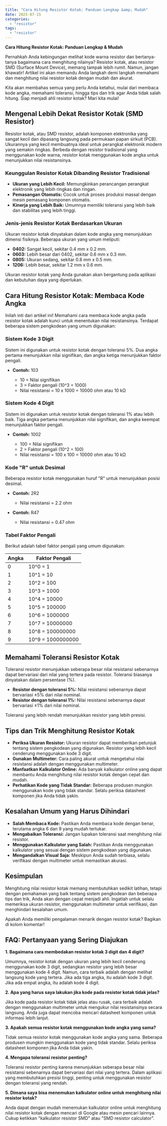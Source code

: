 ```yaml
---
title: "Cara Hitung Resistor Kotak: Panduan Lengkap &amp; Mudah"
date: 2025-07-15
categories: 
  - "resistor"
tags: 
  - "resistor"
---
```


**Cara Hitung Resistor Kotak: Panduan Lengkap & Mudah**

Pernahkah Anda kebingungan melihat kode warna resistor dan bertanya-tanya bagaimana cara menghitung nilainya? Resistor kotak, atau resistor SMD (Surface Mount Device), memang tampak lebih rumit. Namun, jangan khawatir! Artikel ini akan memandu Anda langkah demi langkah memahami dan menghitung nilai resistor kotak dengan mudah dan akurat.

Kita akan membahas semua yang perlu Anda ketahui, mulai dari membaca kode angka, memahami toleransi, hingga tips dan trik agar Anda tidak salah hitung. Siap menjadi ahli resistor kotak? Mari kita mulai!

## Mengenal Lebih Dekat Resistor Kotak (SMD Resistor)

Resistor kotak, atau SMD resistor, adalah komponen elektronika yang sangat kecil dan dipasang langsung pada permukaan papan sirkuit (PCB). Ukurannya yang kecil membuatnya ideal untuk perangkat elektronik modern yang semakin ringkas. Berbeda dengan resistor tradisional yang menggunakan kode warna, resistor kotak menggunakan kode angka untuk menunjukkan nilai resistansinya.

### Keunggulan Resistor Kotak Dibanding Resistor Tradisional

- **Ukuran yang Lebih Kecil:** Memungkinkan perancangan perangkat elektronik yang lebih ringkas dan ringan.
- **Pemasangan Otomatis:** Cocok untuk proses produksi massal dengan mesin pemasang komponen otomatis.
- **Kinerja yang Lebih Baik:** Umumnya memiliki toleransi yang lebih baik dan stabilitas yang lebih tinggi.

### Jenis-jenis Resistor Kotak Berdasarkan Ukuran

Ukuran resistor kotak dinyatakan dalam kode angka yang menunjukkan dimensi fisiknya. Beberapa ukuran yang umum meliputi:

- **0402:** Sangat kecil, sekitar 0.4 mm x 0.2 mm.
- **0603:** Lebih besar dari 0402, sekitar 0.6 mm x 0.3 mm.
- **0805:** Ukuran sedang, sekitar 0.8 mm x 0.5 mm.
- **1206:** Lebih besar, sekitar 1.2 mm x 0.6 mm.

Ukuran resistor kotak yang Anda gunakan akan bergantung pada aplikasi dan kebutuhan daya yang diperlukan.

## Cara Hitung Resistor Kotak: Membaca Kode Angka

Inilah inti dari artikel ini! Memahami cara membaca kode angka pada resistor kotak adalah kunci untuk menentukan nilai resistansinya. Terdapat beberapa sistem pengkodean yang umum digunakan:

### Sistem Kode 3 Digit

Sistem ini digunakan untuk resistor kotak dengan toleransi 5%. Dua angka pertama menunjukkan nilai signifikan, dan angka ketiga menunjukkan faktor pengali.

- **Contoh:** 103
    
    - 10 = Nilai signifikan
    - 3 = Faktor pengali (10^3 = 1000)
    - Nilai resistansi = 10 x 1000 = 10000 ohm atau 10 kΩ

### Sistem Kode 4 Digit

Sistem ini digunakan untuk resistor kotak dengan toleransi 1% atau lebih baik. Tiga angka pertama menunjukkan nilai signifikan, dan angka keempat menunjukkan faktor pengali.

- **Contoh:** 1002
    
    - 100 = Nilai signifikan
    - 2 = Faktor pengali (10^2 = 100)
    - Nilai resistansi = 100 x 100 = 10000 ohm atau 10 kΩ

### Kode "R" untuk Desimal

Beberapa resistor kotak menggunakan huruf "R" untuk menunjukkan posisi desimal.

- **Contoh:** 2R2
    
    - Nilai resistansi = 2.2 ohm
- **Contoh:** R47
    
    - Nilai resistansi = 0.47 ohm

### Tabel Faktor Pengali

Berikut adalah tabel faktor pengali yang umum digunakan:

| Angka | Faktor Pengali |
| --- | --- |
| 0 | 10^0 = 1 |
| 1 | 10^1 = 10 |
| 2 | 10^2 = 100 |
| 3 | 10^3 = 1000 |
| 4 | 10^4 = 10000 |
| 5 | 10^5 = 100000 |
| 6 | 10^6 = 1000000 |
| 7 | 10^7 = 10000000 |
| 8 | 10^8 = 100000000 |
| 9 | 10^9 = 1000000000 |

## Memahami Toleransi Resistor Kotak

Toleransi resistor menunjukkan seberapa besar nilai resistansi sebenarnya dapat bervariasi dari nilai yang tertera pada resistor. Toleransi biasanya dinyatakan dalam persentase (%).

- **Resistor dengan toleransi 5%:** Nilai resistansi sebenarnya dapat bervariasi ±5% dari nilai nominal.
- **Resistor dengan toleransi 1%:** Nilai resistansi sebenarnya dapat bervariasi ±1% dari nilai nominal.

Toleransi yang lebih rendah menunjukkan resistor yang lebih presisi.

## Tips dan Trik Menghitung Resistor Kotak

- **Periksa Ukuran Resistor:** Ukuran resistor dapat memberikan petunjuk tentang sistem pengkodean yang digunakan. Resistor yang lebih kecil cenderung menggunakan kode 3 digit.
- **Gunakan Multimeter:** Cara paling akurat untuk mengetahui nilai resistansi adalah dengan menggunakan multimeter.
- **Manfaatkan Kalkulator Online:** Ada banyak kalkulator online yang dapat membantu Anda menghitung nilai resistor kotak dengan cepat dan mudah.
- **Perhatikan Kode yang Tidak Standar:** Beberapa produsen mungkin menggunakan kode yang tidak standar. Selalu periksa datasheet komponen jika Anda tidak yakin.

## Kesalahan Umum yang Harus Dihindari

- **Salah Membaca Kode:** Pastikan Anda membaca kode dengan benar, terutama angka 6 dan 9 yang mudah tertukar.
- **Mengabaikan Toleransi:** Jangan lupakan toleransi saat menghitung nilai resistor.
- **Menggunakan Kalkulator yang Salah:** Pastikan Anda menggunakan kalkulator yang sesuai dengan sistem pengkodean yang digunakan.
- **Mengandalkan Visual Saja:** Meskipun Anda sudah terbiasa, selalu verifikasi dengan multimeter untuk memastikan akurasi.

## Kesimpulan

Menghitung nilai resistor kotak memang membutuhkan sedikit latihan, tetapi dengan pemahaman yang baik tentang sistem pengkodean dan beberapa tips dan trik, Anda akan dengan cepat menjadi ahli. Ingatlah untuk selalu memeriksa ukuran resistor, menggunakan multimeter untuk verifikasi, dan menghindari kesalahan umum.

Apakah Anda memiliki pengalaman menarik dengan resistor kotak? Bagikan di kolom komentar!

## FAQ: Pertanyaan yang Sering Diajukan

**1\. Bagaimana cara membedakan resistor kotak 3 digit dan 4 digit?**

Umumnya, resistor kotak dengan ukuran yang lebih kecil cenderung menggunakan kode 3 digit, sedangkan resistor yang lebih besar menggunakan kode 4 digit. Namun, cara terbaik adalah dengan melihat langsung kode yang tertera. Jika ada tiga angka, itu adalah kode 3 digit. Jika ada empat angka, itu adalah kode 4 digit.

**2\. Apa yang harus saya lakukan jika kode pada resistor kotak tidak jelas?**

Jika kode pada resistor kotak tidak jelas atau rusak, cara terbaik adalah dengan menggunakan multimeter untuk mengukur nilai resistansinya secara langsung. Anda juga dapat mencoba mencari datasheet komponen untuk informasi lebih lanjut.

**3\. Apakah semua resistor kotak menggunakan kode angka yang sama?**

Tidak semua resistor kotak menggunakan kode angka yang sama. Beberapa produsen mungkin menggunakan kode yang tidak standar. Selalu periksa datasheet komponen jika Anda tidak yakin.

**4\. Mengapa toleransi resistor penting?**

Toleransi resistor penting karena menunjukkan seberapa besar nilai resistansi sebenarnya dapat bervariasi dari nilai yang tertera. Dalam aplikasi yang membutuhkan presisi tinggi, penting untuk menggunakan resistor dengan toleransi yang rendah.

**5\. Dimana saya bisa menemukan kalkulator online untuk menghitung nilai resistor kotak?**

Anda dapat dengan mudah menemukan kalkulator online untuk menghitung nilai resistor kotak dengan mencari di Google atau mesin pencari lainnya. Cukup ketikkan "kalkulator resistor SMD" atau "SMD resistor calculator".
